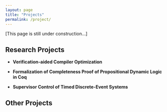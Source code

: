 ```yaml
---
layout: page
title: "Projects"
permalink: /project/
---
```


[This page is still under construction...]



## **Research Projects**

- **Verification-aided Compiler Optimization**





- **Formalization of Completeness Proof of Propositional Dynamic Logic in Coq**





- **Supervisor Control of Timed Discrete-Event Systems**







## **Other Projects**